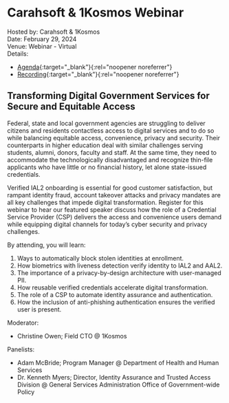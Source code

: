 # Carahsoft & 1Kosmos Webinar
Hosted by: Carahsoft & 1Kosmos<br>
Date: February 29, 2024<br>
Venue: Webinar - Virtual<br>
Details: 
- [Agenda](https://carahevents.carahsoft.com/Event/Details/443589-1kosmos){:target="_blank"}{:rel="noopener noreferrer"} 
- [Recording](){:target="_blank"}{:rel="noopener noreferrer"} 

## Transforming Digital Government Services for Secure and Equitable Access
Federal, state and local government agencies are struggling to deliver citizens and residents contactless access to digital services and to do so while balancing equitable access, convenience, privacy and security. Their counterparts in higher education deal with similar challenges serving students, alumni, donors, faculty and staff. At the same time, they need to accommodate the technologically disadvantaged and recognize thin-file applicants who have little or no financial history, let alone state-issued credentials. 
 
Verified IAL2 onboarding is essential for good customer satisfaction, but rampant identity fraud, account takeover attacks and privacy mandates are all key challenges that impede digital transformation. Register for this webinar to hear our featured speaker discuss how the role of a Credential Service Provider (CSP) delivers the access and convenience users demand while equipping digital channels for today’s cyber security and privacy challenges. 
 
By attending, you will learn: 
1. Ways to automatically block stolen identities at enrollment.
2. How biometrics with liveness detection verify identity to IAL2 and AAL2.
3. The importance of a privacy-by-design architecture with user-managed PII.
4. How reusable verified credentials accelerate digital transformation.
5. The role of a CSP to automate identity assurance and authentication.
6. How the inclusion of anti-phishing authentication ensures the verified user is present.

Moderator: 
- Christine Owen; Field CTO @ 1Kosmos

Panelists:
- Adam McBride; Program Manager @ Department of Health and Human Services
- Dr. Kenneth Myers; Director, Identity Assurance and Trusted Access Division @ General Services Administration Office of Government-wide Policy
